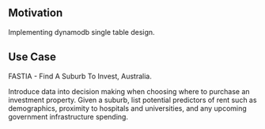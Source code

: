 ## Motivation

Implementing dynamodb single table design.

## Use Case

FASTIA - Find A Suburb To Invest, Australia.

Introduce data into decision making when choosing where to purchase an investment property. Given a suburb, list potential predictors of rent such as demographics, proximity to hospitals and universities, and any upcoming government infrastructure spending.
